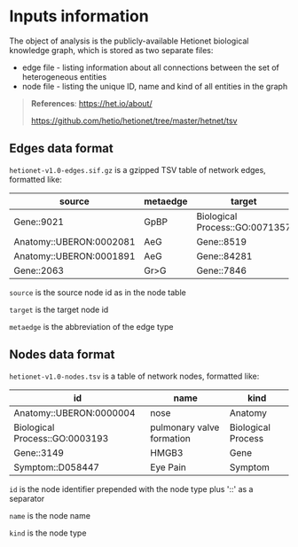 # Inputs information
The object of analysis is the publicly-available Hetionet biological knowledge graph, which is stored as two separate files:
- edge file - listing information about all connections between the set of heterogeneous entities
- node file - listing the unique ID, name and kind of all entities in the graph

> **References**:
> https://het.io/about/
> 
> https://github.com/hetio/hetionet/tree/master/hetnet/tsv

## Edges data format
`hetionet-v1.0-edges.sif.gz` is a gzipped TSV table of network edges, formatted like:

| source                  | metaedge | target                         |
|-------------------------|----------|--------------------------------|
| Gene::9021              | GpBP     | Biological Process::GO:0071357 |
| Anatomy::UBERON:0002081 | AeG      | Gene::8519                     |
| Anatomy::UBERON:0001891 | AeG      | Gene::84281                    |
| Gene::2063              | Gr>G     | Gene::7846                     |

`source` is the source node id as in the node table

`target` is the target node id

`metaedge` is the abbreviation of the edge type

## Nodes data format
`hetionet-v1.0-nodes.tsv` is a table of network nodes, formatted like:

| id                             | name                      | kind               |
|--------------------------------|---------------------------|--------------------|
| Anatomy::UBERON:0000004        | nose                      | Anatomy            |
| Biological Process::GO:0003193 | pulmonary valve formation | Biological Process |
| Gene::3149                     | HMGB3                     | Gene               |
| Symptom::D058447               | Eye Pain                  | Symptom            |

`id` is the node identifier prepended with the node type plus '::' as a separator

`name` is the node name

`kind` is the node type
